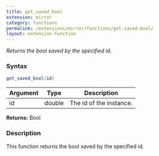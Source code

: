 ```yaml
---
title: get_saved_bool
extension: mirror
category: functions
permalink: /extensions/mirror/functions/get-saved-bool/
layout: extension-function
---
```


_Returns the bool saved by the specified id._

### Syntax ###
```cs
get_saved_bool(id)
```

| Argument | Type | Description |
| --- | --- | --- |
| id | double | The id of the instance. |

**Returns:** Bool

### Description

This function returns the bool saved by the specified id. 

